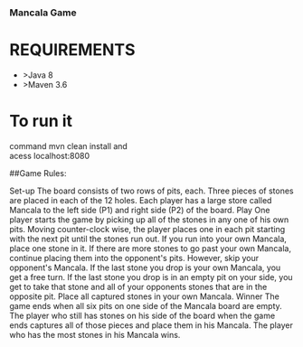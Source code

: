 <h3>Mancala Game</h3>

<h1>REQUIREMENTS</h1>
<ul>
    <li>>Java 8</li>
    <li>>Maven 3.6</li>
</ul>

<h1>To run it</h1>

command mvn clean install and </br>
acess localhost:8080


##Game Rules:

Set-up
The board consists of two rows of pits, each.
Three pieces of stones are placed in each of the 12 holes.
Each player has a large store called Mancala to the left side (P1) and right side (P2) of the board.
Play
One player starts the game by picking up all of the stones in any one of his own pits.
Moving counter-clock wise, the player places one in each pit starting with the next pit until the stones run out.
If you run into your own Mancala, place one stone in it.
If there are more stones to go past your own Mancala, continue placing them into the opponent's pits. However, skip your opponent's Mancala.
If the last stone you drop is your own Mancala, you get a free turn.
If the last stone you drop is in an empty pit on your side, you get to take that stone and all of your opponents stones that are in the opposite pit. Place all captured stones in your own Mancala.
Winner
The game ends when all six pits on one side of the Mancala board are empty.
The player who still has stones on his side of the board when the game ends captures all of those pieces and place them in his Mancala.
The player who has the most stones in his Mancala wins.
